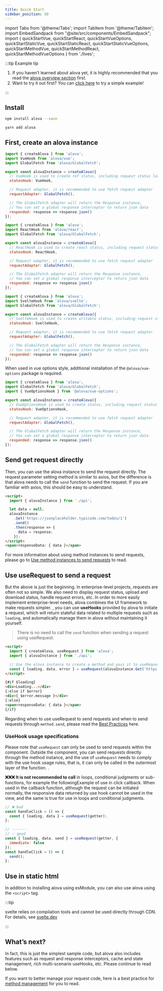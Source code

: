 ```yaml
---
title: Quick Start
sidebar_position: 50
---
```


import Tabs from '@theme/Tabs';
import TabItem from '@theme/TabItem';
import EmbedSandpack from "@site/src/components/EmbedSandpack";
import { quickStartVue, quickStartReact, quickStartVueOptions, quickStartStaticVue, quickStartStaticReact, quickStartStaticVueOptions, quickStartMethodVue, quickStartMethodReact, quickStartMethodVueOptions } from './lives';

:::tip Example tip

1. If you haven’t learned about alova yet, it is highly recommended that you read the [alova overview section](/tutorial/get-started/overview) first.
2. Want to try it out first? You can [click here](/tutorial/example/init-page) to try a simple example!

:::

## Install

<Tabs>
<TabItem value="1" label="npm">

```bash
npm install alova --save
```

</TabItem>
<TabItem value="2" label="yarn">

```bash
yarn add alova
```

</TabItem>
</Tabs>

## First, create an alova instance

<Tabs groupId="framework">
<TabItem value="1" label="vue composition">

```js
import { createAlova } from 'alova';
import VueHook from 'alova/vue';
import GlobalFetch from 'alova/GlobalFetch';

export const alovaInstance = createAlova({
  // VueHook is used to create ref status, including request status loading, response data data, request error object error, etc.
  statesHook: VueHook,

  // Request adapter, it is recommended to use fetch request adapter
  requestAdapter: GlobalFetch(),

  // The GlobalFetch adapter will return the Response instance,
  // You can set a global response interceptor to return json data
  responded: response => response.json()
});
```

</TabItem>
<TabItem value="2" label="react">

```js
import { createAlova } from 'alova';
import ReactHook from 'alova/react';
import GlobalFetch from 'alova/GlobalFetch';

export const alovaInstance = createAlova({
  // ReactHook is used to create react status, including request status loading, response data data, request error object error, etc.
  statesHook: ReactHook,

  // Request adapter, it is recommended to use fetch request adapter
  requestAdapter: GlobalFetch(),

  // The GlobalFetch adapter will return the Response instance,
  // You can set a global response interceptor to return json data
  responded: response => response.json()
});
```

</TabItem>
<TabItem value="3" label="svelte">

```js
import { createAlova } from 'alova';
import SvelteHook from 'alova/svelte';
import GlobalFetch from 'alova/GlobalFetch';

export const alovaInstance = createAlova({
  // SvelteHook is used to create writable status, including request status loading, response data data, request error object error, etc.
  statesHook: SvelteHook,

  // Request adapter, it is recommended to use fetch request adapter
  requestAdapter: GlobalFetch(),

  // The GlobalFetch adapter will return the Response instance,
  // You can set a global response interceptor to return json data
  responded: response => response.json()
});
```

</TabItem>
<TabItem value="4" label="vue options">

When used in vue options style, additional installation of the `@alova/vue-options` package is required.

```js
import { createAlova } from 'alova';
import GlobalFetch from 'alova/GlobalFetch';
import { VueOptionsHook } from '@alova/vue-options';

export const alovaInstance = createAlova({
  // VueOptionsHook is used to create status, including request status loading, response data data, request error object error, etc.
  statesHook: VueOptionsHook,

  // Request adapter, it is recommended to use fetch request adapter
  requestAdapter: GlobalFetch(),

  // The GlobalFetch adapter will return the Response instance,
  // You can set a global response interceptor to return json data
  responded: response => response.json()
});
```

</TabItem>

</Tabs>

## Send get request directly

Then, you can use the alova instance to send the request directly. The request parameter setting method is similar to axios, but the difference is that alova needs to call the `send` function to send the request. If you are familiar with axios, this should be easy to understand.

<Tabs groupId="framework">
<TabItem value="1" label="vue composition">

<EmbedSandpack template="vue" mainFile={quickStartMethodVue} editorHeight={400} containBaseURL={false} />

</TabItem>

<TabItem value="2" label="react">

<EmbedSandpack template="react" mainFile={quickStartMethodReact} editorHeight={400} containBaseURL={false} />

</TabItem>
<TabItem value="3" label="svelte">

```html
<script>
  import { alovaInstance } from './api';

  let data = null;
  alovaInstance
    .Get('https://jsonplaceholder.typicode.com/todos/1')
    .send()
    .then(response => {
      data = response;
    });
</script>
<span>responseData: { data }</span>
```

</TabItem>
<TabItem value="4" label="vue options">

<EmbedSandpack template="vue" mainFile={quickStartMethodVueOptions} editorHeight={400} containBaseURL={false} />

</TabItem>
</Tabs>

For more information about using method instances to send requests, please go to [Use method instances to send requests](/tutorial/next-step/send-request-directly) to read.

## Use useRequest to send a request

But the above is just the beginning. In enterprise-level projects, requests are often not so simple. We also need to display request status, upload and download status, handle request errors, etc. In order to more easily implement enterprise-level needs, alova combines the UI framework to make requests simpler. , you can use **useHooks** provided by alova to initiate a request, which will return stateful data related to multiple requests such as `loading`, and automatically manage them in alova without maintaining it yourself.

> There is no need to call the `send` function when sending a request using useRequest.

<Tabs groupId="framework">
<TabItem value="1" label="vue composition">

<EmbedSandpack template="vue" mainFile={quickStartVue} editorHeight={400} />

</TabItem>
<TabItem value="2" label="react">

<EmbedSandpack template="react" mainFile={quickStartReact} editorHeight={400} />

</TabItem>
<TabItem value="3" label="svelte">

```html
<script>
  import { createAlova, useRequest } from 'alova';
  import { alovaInstance } from './api';

  // Use the alova instance to create a method and pass it to useRequest to send the request
  const { loading, data, error } = useRequest(alovaInstance.Get('https://jsonplaceholder.typicode.com/todos/1'));
</script>

{#if $loading}
<div>Loading...</div>
{:else if $error}
<div>{ $error.message }</div>
{:else}
<span>responseData: { data }</span>
{/if}
```

</TabItem>
<TabItem value="4" label="vue options">

<EmbedSandpack template="vue" deps="vue-options" mainFile={quickStartVueOptions} editorHeight={400} containBaseURL={false} />

</TabItem>
</Tabs>

Regarding when to use useRequest to send requests and when to send requests through `method.send`, please read the [Best Practices](/tutorial/best-practice/skills) here.

### UseHook usage specifications

Please note that `useRequest` can only be used to send requests within the component. Outside the component, you can send requests directly through the method instance, and the use of `useRequest` needs to comply with the use hook usage rules, that is, it can only be called in the outermost layer of the function. .

**❌❌❌ It is not recommended to call** in loops, conditional judgments or sub-functions, for example the followingExample of use in click callback. When used in the callback function, although the request can be initiated normally, the responsive data returned by use hook cannot be used in the view, and the same is true for use in loops and conditional judgments.

```javascript
// ❌ bad
const handleClick = () => {
  const { loading, data } = useRequest(getter);
};

// -------
// ✅ good
const { loading, data, send } = useRequest(getter, {
  immediate: false
});
const handleClick = () => {
  send();
};
```

## Use in static html

In addition to installing alova using esModule, you can also use alova using the `<script>` tag.

<Tabs groupId="framework">
<TabItem value="1" label="vue composition">

<EmbedSandpack template="static" mainFile={quickStartStaticVue} editorHeight={700} />

</TabItem>
<TabItem value="2" label="react">

<EmbedSandpack template="static" mainFile={quickStartStaticReact} editorHeight={700} />

</TabItem>
<TabItem value="3" label="svelte">

:::tip

svelte relies on compilation tools and cannot be used directly through CDN. For details, see [svelte.dev](https://svelte.dev/)

:::

</TabItem>
<TabItem value="4" label="vue options">

<EmbedSandpack template="static" deps="vue-options" mainFile={quickStartStaticVueOptions} editorHeight={700} />

</TabItem>
</Tabs>

## What’s next?

In fact, this is just the simplest sample code, but alova also includes features such as request and response interceptors, cache and state management, rich multi-scenario useHooks, etc. Please continue to read below.

If you want to better manage your request code, here is a best practice for [method management](/tutorial/best-practice/method-manage) for you to read.
